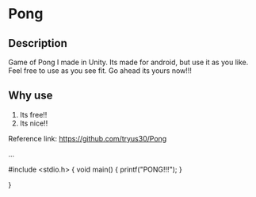 # Pong

## Description
Game of Pong I made in Unity. Its made for android, but use it as you like. 
Feel free to use as you see fit. Go ahead its yours now!!!

## Why use

1. Its free!!
2. Its nice!!

Reference link:
https://github.com/tryus30/Pong


...

#include <stdio.h>
{
	void main()
	{
		printf("PONG!!!");
	}

}